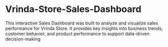 # Vrinda-Store-Sales-Dashboard
This interactive Sales Dashboard was built to analyze and visualize sales performance for Vrinda Store. It provides key insights into business trends, customer behavior, and product performance to support data-driven decision-making
